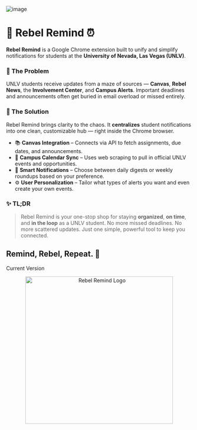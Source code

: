 ![image](https://github.com/user-attachments/assets/06c56dbc-b494-4b1c-9bee-c610a60eb553)

# 🔔 Rebel Remind ⏰

**Rebel Remind** is a Google Chrome extension built to unify and simplify notifications for students at the **University of Nevada, Las Vegas (UNLV)**.

### 🎯 The Problem

UNLV students receive updates from a maze of sources — **Canvas**, **Rebel News**, the **Involvement Center**, and **Campus Alerts**. Important deadlines and announcements often get buried in email overload or missed entirely.

### 🚀 The Solution

Rebel Remind brings clarity to the chaos. It **centralizes** student notifications into one clean, customizable hub — right inside the Chrome browser.

- 📚 **Canvas Integration** – Connects via API to fetch assignments, due dates, and announcements.
- 📅 **Campus Calendar Sync** – Uses web scraping to pull in official UNLV events and opportunities.
- 🔔 **Smart Notifications** – Choose between daily digests or weekly roundups based on your preference.
- ⚙️ **User Personalization** – Tailor what types of alerts you want and even create your own events.

### ✨ TL;DR

> Rebel Remind is your one-stop shop for staying **organized**, **on time**, and **in the loop** as a UNLV student. No more missed deadlines. No more scattered updates. Just one simple, powerful tool to keep you connected.

## Remind, Rebel, Repeat. 💪

Current Version

<p align="center">
  <img src="https://github.com/user-attachments/assets/b4707e29-201c-4bb8-a56e-1cc03915175f" alt="Rebel Remind Logo" width="400"/>
</p>
